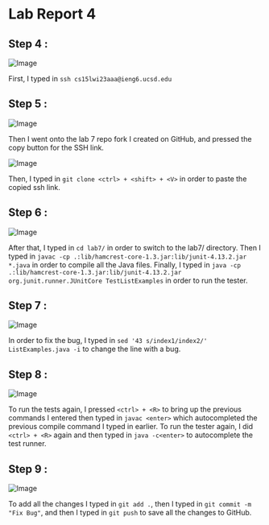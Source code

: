 # Lab Report 4

## Step 4 :

![Image](images/LR4Image1)

First, I typed in `ssh cs15lwi23aaa@ieng6.ucsd.edu`

## Step 5 :

![Image](images/LR4Image2)

Then I went onto the lab 7 repo fork I created on GitHub, and pressed the copy button for the SSH link.

![Image](images/LR4Image3)

Then, I typed in `git clone <ctrl> + <shift> + <V>` in order to paste the copied ssh link.

## Step 6 :

![Image](images/LR4Image4)

After that, I typed in `cd lab7/` in order to switch to the lab7/ directory. Then I typed in `javac -cp .:lib/hamcrest-core-1.3.jar:lib/junit-4.13.2.jar *.java` in order to compile all the Java files. Finally, I typed in `java -cp .:lib/hamcrest-core-1.3.jar:lib/junit-4.13.2.jar org.junit.runner.JUnitCore TestListExamples` in order to run the tester.

## Step 7 :

![Image](images/LRImage5)

In order to fix the bug, I typed in `sed '43 s/index1/index2/' ListExamples.java -i` to change the line with a bug.

## Step 8 :

![Image](images/LRImage6)

To run the tests again, I pressed `<ctrl> + <R>` to bring up the previous commands I entered then typed in `javac <enter>` which autocompleted the previous compile command I typed in earlier. To run the tester again, I did `<ctrl> + <R>` again and then typed in `java -c<enter>` to autocomplete the test runner.

## Step 9 :

![Image](images/LRImage7)

To add all the changes I typed in `git add .`, then I typed in `git commit -m "Fix Bug"`, and then I typed in `git push` to save all the changes to GitHub.
